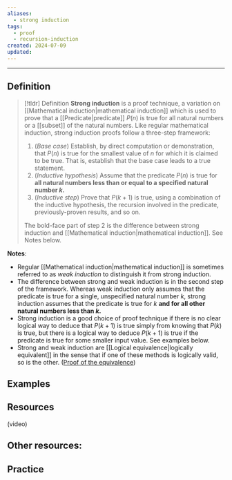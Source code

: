 ```yaml
---
aliases:
  - strong induction
tags:
  - proof
  - recursion-induction
created: 2024-07-09
updated:
---
```

---
## Definition 

> [!tldr] Definition
> **Strong induction** is a proof technique, a variation on [[Mathematical induction|mathematical induction]] which is used to prove that a [[Predicate|predicate]] $P(n)$ is true for all natural numbers or a [[subset]] of the natural numbers. Like regular mathematical induction, strong induction proofs follow a three-step framework: 
> 
> 1. (*Base case*) Establish, by direct computation or demonstration, that $P(n)$ is true for the smallest value of $n$ for which it is claimed to be true. That is, establish that the base case leads to a true statement.  
> 2. (*Inductive hypothesis*) Assume that the predicate $P(n)$ is true for **all natural numbers less than or equal to a specified natural number $k$.**
> 3. (*Inductive step*) Prove that $P(k+1)$ is true, using a combination of the inductive hypothesis, the recursion involved in the predicate, previously-proven results, and so on. 
>    
>The bold-face part of step 2 is the difference between strong induction and [[Mathematical induction|mathematical induction]]. See Notes below. 

**Notes**:
- Regular [[Mathematical induction|mathematical induction]] is sometimes referred to as *weak induction* to distinguish it from strong induction. 
- The difference between strong and weak induction is in the second step of the framework. Whereas weak induction only assumes that the predicate is true for a single, unspecified natural number $k$, strong induction assumes that the predicate is true for $k$ **and for all other natural numbers less than $k$.**  
- Strong induction is a good choice of proof technique if there is no clear logical way to deduce that $P(k+1)$ is true simply from knowing that $P(k)$ is true, but there is a logical way to deduce $P(k+1)$ is true if the predicate is true for some smaller input value. See examples below. 
- Strong and weak induction are [[Logical equivalence|logically equivalent]] in the sense that if one of these methods is logically valid, so is the other. ([Proof of the equivalence](https://mathcenter.oxford.emory.edu/site/math125/strongInductionEquivalence/))

## Examples 




## Resources 

(video)

Other resources: 
- 

## Practice 
